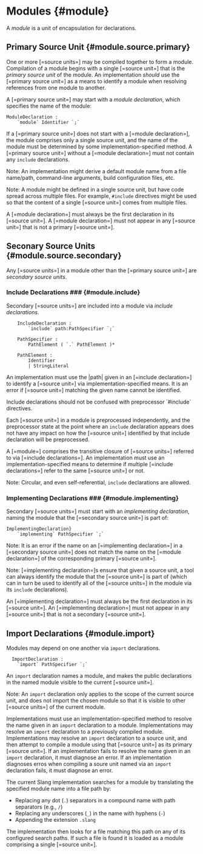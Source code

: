 Modules {#module}
=======

A <dfn>module</dfn> is a unit of encapsulation for declarations.

Primary Source Unit {#module.source.primary}
-------------------

One or more [=source units=] may be compiled together to form a module.
Compilation of a module begins with a single [=source unit=] that is the <dfn>primary source unit</dfn> of the module.
An implementation *should* use the [=primary source unit=] as a means to identify a module when resolving references from one module to another.

A [=primary source unit=] may start with a <dfn>module declaration</dfn>, which specifies the name of the module:

```.syntax
ModuleDeclaration :
    `module` Identifier `;`
```

If a [=primary source unit=] does not start with a [=module declaration=], the module comprises only a single source unit, and the name of the module must be determined by some implementation-specified method.
A [=primary source unit=] without a [=module declaration=] must not contain any `include` declarations.

Note: An implementation might derive a default module name from a file name/path, command-line arguments, build configuration files, etc.

Note: A module might be defined in a single source unit, but have code spread across multiple files.
For example, `#include` directives might be used so that the content of a single [=source unit=] comes from multiple files.

A [=module declaration=] must always be the first declaration in its [=source unit=].
A [=module declaration=] must not appear in any [=source unit=] that is not a primary [=source unit=].

Seconary Source Units {#module.source.secondary}
---------------------

Any [=source units=] in a module other than the [=primary source unit=] are <dfn>secondary source units</dfn>.

### Include Declarations ### {#module.include}

Secondary [=source units=] are included into a module via <dfn>include declarations</dfn>.

```.syntax
    IncludeDeclaration :
        `include` path:PathSpecifier `;`

    PathSpecifier :
        PathElement ( `.` PathElement )*

    PathElement :
        Identifier
        | StringLiteral
```

An implementation must use the |path| given in an [=include declaration=] to identify a [=source unit=] via implementation-specified means.
It is an error if [=source unit=] matching the given name cannot be identified.

<div class=note>
Include declarations should not be confused with preprocessor `#include` directives.

Each [=source unit=] in a module is preprocessed independently, and the preprocessor state at the point where an `include` declaration appears does not have any impact on how the [=source unit=] identified by that include declaration will be preprocessed.
</div>

A [=module=] comprises the transitive closure of [=source units=] referred to via [=include declarations=].
An implementation must use an implementation-specified means to determine if multiple [=include declarations=] refer to the same [=source unit=] or not.

Note: Circular, and even self-referential, `include` declarations are allowed.

### Implementing Declarations ### {#module.implementing}

Secondary [=source units=] must start with an <dfn>implementing declaration</dfn>, naming the module that the [=secondary source unit=] is part of:

```.syntax
ImplementingDeclaration}
    `implementing` PathSpecifier `;`
```

Note: It is an error if the name on an [=implementing declaration=] in a [=secondary source unit=] does not match the name on the [=module declaration=] of the corresponding primary [=source unit=].

Note: [=implementing declaration=]s ensure that given a source unit, a tool can always identify the module that the [=source unit=] is part of (which can in turn be used to identify all of the [=source units=] in the module via its `include` declarations).

An [=implementing declaration=] must always be the first declaration in its [=source unit=].
An [=implementing declaration=] must not appear in any [=source unit=] that is not a secondary [=source unit=].


Import Declarations {#module.import}
-------------------

Modules may depend on one another via `import` declarations.

```.syntax
  ImportDeclaration :
    `import` PathSpecifier `;`
```

An `import` declaration names a module, and makes the public declarations in the named module visible to the current [=source unit=].

Note: An `import` declaration only applies to the scope of the current source unit, and does not import the chosen module so that it is visible to other [=source units=] of the current module.

Implementations must use an implementation-specified method to resolve the name given in an `import` declaration to a module.
Implementations may resolve an `import` declaration to a previously compiled module.
Implementations may resolve an `import` declaration to a source unit, and then attempt to compile a module using that [=source unit=] as its primary [=source unit=].
If an implementation fails to resolve the name given in an `import` declaration, it must diagnose an error.
If an implementation diagnoses erros when compiling a soure unit named via an `import` declaration fails, it must diagnose an error.

<div class=note>
The current Slang implementation searches for a module by translating the specified module name into a file path by:

* Replacing any dot (`.`) separators in a compound name with path separators (e.g., `/`)
* Replacing any underscores (`_`) in the name with hyphens (`-`)
* Appending the extension `.slang`

The implementation then looks for a file matching this path on any of its configured search paths.
If such a file is found it is loaded as a module comprising a single [=source unit=].
</div>




























